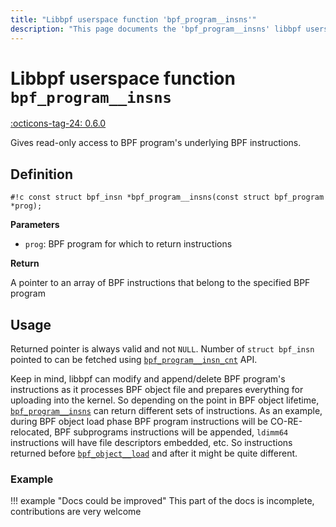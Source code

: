 ```yaml
---
title: "Libbpf userspace function 'bpf_program__insns'"
description: "This page documents the 'bpf_program__insns' libbpf userspace function, including its definition, usage, and examples."
---
```

# Libbpf userspace function `bpf_program__insns`

<!-- [LIBBPF_TAG] -->
[:octicons-tag-24: 0.6.0](https://github.com/libbpf/libbpf/releases/tag/v0.6.0)
<!-- [/LIBBPF_TAG] -->

Gives read-only access to BPF program's underlying BPF instructions.

## Definition

`#!c const struct bpf_insn *bpf_program__insns(const struct bpf_program *prog);`

**Parameters**

- `prog`: BPF program for which to return instructions

**Return**

A pointer to an array of BPF instructions that belong to the specified BPF program

## Usage

Returned pointer is always valid and not `NULL`. Number of `struct bpf_insn` pointed to can be fetched using [`bpf_program__insn_cnt`](bpf_program__insn_cnt.md) API.

Keep in mind, libbpf can modify and append/delete BPF program's instructions as it processes BPF object file and prepares everything for uploading into the kernel. So depending on the point in BPF object lifetime, [`bpf_program__insns`](bpf_program__insns.md) can return different sets of instructions. As an example, during BPF object load phase BPF program instructions will be CO-RE-relocated, BPF subprograms instructions will be appended, `ldimm64` instructions will have file descriptors embedded, etc. So instructions returned before [`bpf_object__load`](bpf_object__load.md) and after it might be quite different.

### Example

!!! example "Docs could be improved"
    This part of the docs is incomplete, contributions are very welcome
